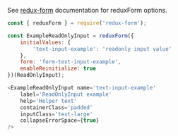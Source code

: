 See [redux-form](https://redux-form.com/6.0.0-rc.1/docs/api/reduxform.md/) documentation for reduxForm options.

```javascript
const { reduxForm } = require('redux-form');

const ExampleReadOnlyInput = reduxForm({
    initialValues: {
        'text-input-example': 'readonly input value'
    },
    form: 'form-text-input-example',
    enableReinitialize: true
})(ReadOnlyInput);

<ExampleReadOnlyInput name='text-input-example'
    label='ReadOnlyInput example'
    help='Helper text'
    containerClass='padded'
    inputClass='text-large'
    collapseErrorSpace={true}
/>
```
